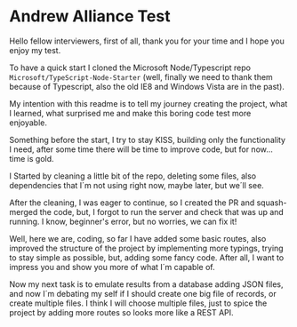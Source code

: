 # Andrew Alliance Test
Hello fellow interviewers, first of all, thank you for your time and I hope you enjoy my test.

To have a quick start I cloned the Microsoft Node/Typescript repo `Microsoft/TypeScript-Node-Starter` (well, finally we need to thank them because of Typescript, also the old IE8 and Windows Vista are in the past).

My intention with this readme is to tell my journey creating the project, what I learned, what surprised me and make this boring code test more enjoyable.

Something before the start, I try to stay KISS, building only the functionality I need, after some time there will be time to improve code, but for now... time is gold.

I Started by cleaning a little bit of the repo, deleting some files, also dependencies that I´m not using right now, maybe later, but we´ll see. 

After the cleaning, I was eager to continue, so I created the PR and squash-merged the code, but, I forgot to run the server and check that was up and running. I know, beginner's error, but no worries, we can fix it!

Well, here we are, coding, so far I have added some basic routes, also improved the structure of the project by implementing more typings, trying to stay simple as possible, but, adding some fancy code. After all, I want to impress you and show you more of what I´m capable of.

Now my next task is to emulate results from a database adding JSON files, and now I´m debating my self if I should create one big file of records, or create multiple files. I think I will choose multiple files, just to spice the project by adding more routes so looks more like a REST API.
